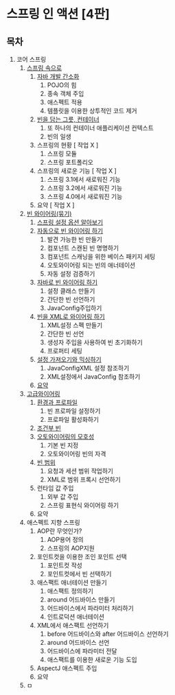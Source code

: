 # 스프링 인 액션 [4판]

## 목차

1. 코어 스프링
    1. [스프링 속으로](./Index/index01/README.md)
        1. [자바 개발 간소화](./Index/index01/README.md#자바-개발-간소화)
            1. POJO의 힘
            2. 종속 객체 주입
            3. 애스펙트 적용
            4. 템플릿을 이용한 상투적인 코드 제거
        2. [빈을 담는 그릇, 컨테이너](./Index/index01/README.md#빈을-담는-그릇,-컨테이너)
            1. 또 하나의 컨테이너 애플리케이션 컨텍스트
            2. 빈의 일생
        3. 스프링의 현황 [ 작업 X ]
            1. 스프링 모듈
            2. 스프링 포트폴리오
        4. 스프링의 새로운 기능 [ 작업 X ]
            1. 스프링 3.1에서 새로워진 기능
            2. 스프링 3.2에서 새로워진 기능
            3. 스프링 4.0에서 새로워진 기능
        5. 요약 [ 작업 X ]
    2. [빈 와이어링(묶기)](./Index/index02/README.md)
        1. [스프링 설정 옵션 알아보기](./Index/index02/README.md#스프링-설정-옵션-알아보기)
        2. [자동으로 빈 와이어링 하기](./Index/index02/README.md#자동으로-빈-와이어링-하기)
            1. 발견 가능한 빈 만들기
            2. 컴포넌트 스캔된 빈 명명하기
            3. 컴포넌트 스캐닝을 위한 베이스 패키지 세팅
            4. 오토와이어링 되는 빈의 애너테이션
            5. 자동 설정 검증하기
        3. [자바로 빈 와이어링 하기](./Index/index02/README.md#자바로-빈-와이어링-하기)
            1. 설정 클래스 만들기
            2. 간단한 빈 선언하기
            3. JavaConfig주입하기
        4. [빈을 XML로 와이어링 하기](./Index/index02/README.md#빈을-XML로-와이어링-하기)
            1. XML설정 스펙 만들기
            2. 간단한 빈 선언
            3. 생성자 주입을 사용하여 빈 초기화하기
            4. 프로퍼티 세팅
        5. [설정 가져오기와 믹싱하기](./Index/index02/README.md#설정=가져오기와-믹싱하기)
            1. JavaConfigXML 설정 참조하기
            2. XML설정에서 JavaConfig 참조하기
        6. [요약](./Index/index02/README.md#요약)
    3. [고급와이어링](./Index/index03/README.md)
        1. [환경과 프로파일](./Index/index03/README.md#환경과-프로파일)
            1. 빈 프로파일 설정하기
            2. 프로파일 활성화하기
        2. [조건부 빈](./Index/index03/README.md#조건부-빈)
        3. [오토와이어링의 모호성](./Index/index03/README.md#오토와이어링의-모호성)
            1. 기본 빈 지정
            2. 오토와이어링 빈의 자격
        4. [빈 범위](./Index/index03/README.md#빈-범위)
            1. 요청과 세션 범위 작업하기
            2. XML로 범위 프록시 선언하기
        5. 런타임 값 주입
            1. 외부 값 주입
            2. 스프링 표현식 와이어링 하기
        6. 요약
    4. 애스펙트 지향 스프링
        1. AOP란 무엇인가?
            1. AOP용어 정의
            2. 스프링의 AOP지원
        2. 포인트컷을 이용한 조인 포인트 선택
            1. 포인트컷 작성
            2. 포인트컷에서 빈 선택하기
        3. 애스팩트 애너테이션 만들기
            1. 애스팩트 정의하기
            2. around 어드바이스 만들기
            3. 어드바이스에서 파라미터 처리하기
            4. 인트로덕션 애너테이션
        4. XML에서 애스팩트 선언하기
            1. before 어드바이스와 after 어드바이스 선언하기
            2. around 어드바이스 선언
            3. 어드바이스에 파라미터 전달
            4. 애스팩트를 이용한 새로운 기능 도입
        5. AspectJ 애스펙트 주입
        6. 요약
    5. ㅁ
